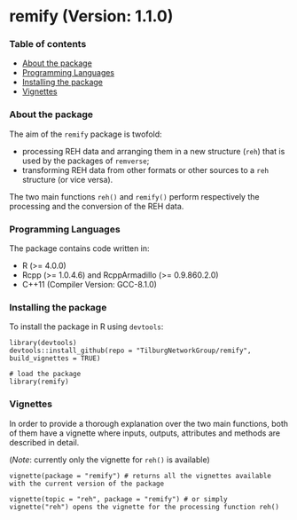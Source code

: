 # remify (Version: 1.1.0)

### Table of contents
* [About the package](#about-the-package)
* [Programming Languages](#programming-languages)
* [Installing the package](#installing-the-package)
* [Vignettes](#Vignettes)

### About the package
The aim of the `remify` package is twofold:
 * processing REH data and arranging them in a new structure (`reh`) that is used by the packages of `remverse`;
 * transforming REH data from other formats or other sources to a `reh` structure (or vice versa).
 
The two main functions `reh()` and `remify()` perform respectively the processing and the conversion of the REH data.

### Programming Languages
The package contains code written in:
* R (>= 4.0.0)
* Rcpp (>= 1.0.4.6) and RcppArmadillo (>= 0.9.860.2.0)
* C++11 (Compiler Version: GCC-8.1.0)
	
### Installing the package
To install the package in R using `devtools`:

```
library(devtools)
devtools::install_github(repo = "TilburgNetworkGroup/remify", build_vignettes = TRUE)

# load the package
library(remify)
```

### Vignettes
In order to provide a thorough explanation over the two main functions, both of them have a vignette where inputs, outputs, attributes and methods are described in detail.

(_Note_: currently only the vignette for `reh()` is available)

```
vignette(package = "remify") # returns all the vignettes available with the current version of the package

vignette(topic = "reh", package = "remify") # or simply vignette("reh") opens the vignette for the processing function reh()
```

